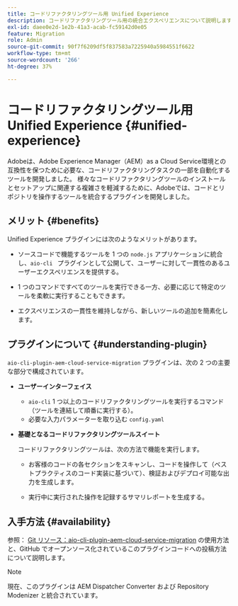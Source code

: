 ```yaml
---
title: コードリファクタリングツール用 Unified Experience
description: コードリファクタリングツール用の統合エクスペリエンスについて説明します。
exl-id: daee0e2d-1e2b-41a3-acab-fc59142d0e05
feature: Migration
role: Admin
source-git-commit: 90f7f6209df5f837583a7225940a5984551f6622
workflow-type: tm+mt
source-wordcount: '266'
ht-degree: 37%

---
```


# コードリファクタリングツール用 Unified Experience {#unified-experience}

Adobeは、Adobe Experience Manager（AEM）as a Cloud Service環境との互換性を保つために必要な、コードリファクタリングタスクの一部を自動化するツールを開発しました。 様々なコードリファクタリングツールのインストールとセットアップに関連する複雑さを軽減するために、Adobeでは、コードとリポジトリを操作するツールを統合するプラグインを開発しました。

## メリット {#benefits}

Unified Experience プラグインには次のようなメリットがあります。

* ソースコードで機能するツールを 1 つの `node.js` アプリケーションに統合し、`aio-cli ` プラグインとして公開して、ユーザーに対して一貫性のあるユーザーエクスペリエンスを提供する。

* 1 つのコマンドですべてのツールを実行できる一方、必要に応じて特定のツールを柔軟に実行することもできます。

* エクスペリエンスの一貫性を維持しながら、新しいツールの追加を簡素化します。

## プラグインについて {#understanding-plugin}

`aio-cli-plugin-aem-cloud-service-migration` プラグインは、次の 2 つの主要な部分で構成されています。

* **ユーザーインターフェイス**

   * `aio-cli` 1 つ以上のコードリファクタリングツールを実行するコマンド（ツールを連結して順番に実行する）。
   * 必要な入力パラメーターを取り込む `config.yaml`

* **基礎となるコードリファクタリングツールスイート**

  コードリファクタリングツールは、次の方法で機能を実行します。

   * お客様のコードの各セクションをスキャンし、コードを操作して（ベストプラクティスのコード実装に基づいて）、検証およびデプロイ可能な出力を生成します。

   * 実行中に実行された操作を記録するサマリレポートを生成する。

## 入手方法 {#availability}

参照： [Git リソース：aio-cli-plugin-aem-cloud-service-migration](https://github.com/adobe/aio-cli-plugin-aem-cloud-service-migration) の使用方法と、GitHub でオープンソース化されているこのプラグインコードへの投稿方法について説明します。

>[!NOTE]
>現在、このプラグインは AEM Dispatcher Converter および Repository Modenizer と統合されています。
